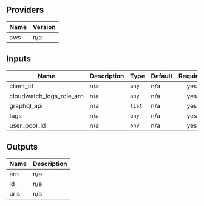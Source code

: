 ## Providers

| Name | Version |
|------|---------|
| aws | n/a |

## Inputs

| Name | Description | Type | Default | Required |
|------|-------------|------|---------|:-----:|
| client\_id | n/a | `any` | n/a | yes |
| cloudwatch\_logs\_role\_arn | n/a | `any` | n/a | yes |
| graphql\_api | n/a | `list` | n/a | yes |
| tags | n/a | `any` | n/a | yes |
| user\_pool\_id | n/a | `any` | n/a | yes |

## Outputs

| Name | Description |
|------|-------------|
| arn | n/a |
| id | n/a |
| uris | n/a |

